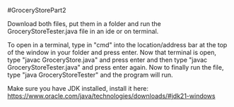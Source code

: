 #GroceryStorePart2

Download both files, put them in a folder and run the GroceryStoreTester.java file in an ide or on terminal.

To open in a terminal, type in "cmd" into the location/address bar at the top of the window in your folder and press enter. Now that terminal is open, type "javac GroceryStore.java" and press enter and then type "javac GroceryStoreTester.java" and press enter again. Now to finally run the file, type "java GroceryStoreTester" and the program will run.

Make sure you have JDK installed, install it here: https://www.oracle.com/java/technologies/downloads/#jdk21-windows
